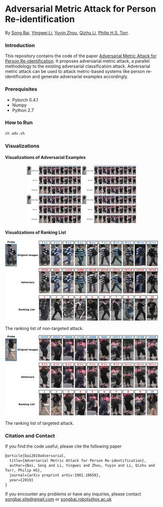# Adversarial Metric Attack for Person Re-identification
By [Song Bai](http://songbai.site/), [Yingwei Li](http://yingwei.li/), [Yuyin Zhou](https://yuyinzhou.github.io/), [Qizhu Li](https://qizhuli.github.io/), [Philip H.S. Torr](http://www.robots.ox.ac.uk/~tvg/index.php).

### Introduction
This repository contains the code of the paper [Adversarial Metric Attack for Person Re-identification](https://arxiv.org/abs/1901.10650). It proposes adversarial metric attack, a parallel methodology to the existing adversarial classification attack. Adversarial metric attack can be used to attack metric-based systems like person re-identification and generate adversarial examples accordingly.

### Prerequisites
* Pytorch 0.4.1
* Numpy
* Python 2.7

### How to Run

```bash
sh adv.sh
```
### Visualizations

#### Visualizations of Adversarial Examples

<p align="center"><img src="Images/target_illustration_cropped-1.png" height="93"> <img src="Images/target_illustration_cropped-1.png" height="93"> <img src="Images/target_illustration_cropped-1.png" height="93"> <img src="Images/target_illustration_cropped-1.png" height="93"></p>

#### Visualizations of Ranking List
<p align="left">
<img src="Images/untarget_illustration-crop-1.png" alt="Non-targeted Attack" width="600px">
</p>

The ranking list of non-targeted attack.

<p align="left">
<img src="Images/target_illustration_cropped-1.png" alt="Targeted Attack" width="600px">
</p>

The ranking list of targeted attack.

### Citation and Contact

If you find the code useful, please cite the following paper

    @article{bai2019adversarial,
      title={Adversarial Metric Attack for Person Re-identification},
      author={Bai, Song and Li, Yingwei and Zhou, Yuyin and Li, Qizhu and Torr, Philip HS},
      journal={arXiv preprint arXiv:1901.10650},
      year={2019}
    }

If you encounter any problems or have any inquiries, please contact songbai.site@gmail.com or songbai.robots@ox.ac.uk







